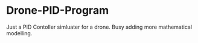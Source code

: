 # Drone-PID-Program

Just a PID Contoller simluater for a drone. Busy adding more mathematical modelling. 

